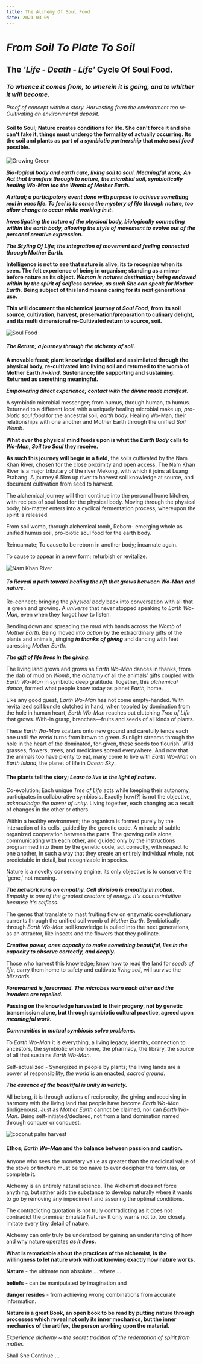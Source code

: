 ```yaml
---
title: The Alchemy Of Soul Food
date: 2021-03-09
---
```


# *From Soil To Plate To Soil*

## The *'Life - Death - Life'* Cycle Of Soul Food.

### *To whence it comes from, to wherein it is going, and to whither it will become.*
*Proof of concept within a story. Harvesting form the environment too re-Cultivating an environmental deposit.*

#### Soil to Soul; Nature creates conditions for life. She can't force it and she can't fake it, things must undergo the formality of actually occurring. Its the soil and plants as part of a *symbiotic partnership* that make *soul food* possible.

![Growing Green](./soilToSoulFoodImages/frogPot.jpg)

***Bio-logical body and earth care, living soil to soul. Meaningful work; An Act that transfers through to nature, the microbial soil, symbiotically healing Wo-Man too the Womb of Mother Earth.***

***A ritual; a participatory event done with purpose to achieve something real in ones life. To feel is to sense the mystery of life through nature, too allow change to occur while working in it.***

***Investigating the nature of the physical body, biologically connecting within the earth body, allowing the style of movement to evolve out of the personal creative expression.***

***The Styling Of Life; the integration of movement and feeling connected through Mother Earth.***

**Intelligence is not to see that nature is alive, its to recognize when its seen. The felt experience of being in organism; standing as a mirror before nature as its object. *Woman is natures destination; being endowed within by the spirit of selfless service, as such She can speak for Mother Earth.* Being subject of this land means caring for its next generations use.**

**This will document the alchemical journey of *Soul Food,* from its soil source, cultivation, harvest, preservation/preparation to culinary delight, and its multi dimensional re-Cultivated return to source, soil.**

![Soul Food](./soilToSoulFoodImages/soulFood01.jpg)

#### *The Return; a journey through the alchemy of soil.*

**A movable feast; plant knowledge distilled and assimilated through the physical body, re-cultivated into living soil and returned to the womb of Mother Earth *in-kind.* Sustenance; life supporting and sustaining. Returned as something meaningful.**

***Empowering direct experience; contact with the divine made manifest.***

A symbiotic microbial messenger; from humus, through human, to humus. Returned to a different local with a uniquely healing microbial make up, *pro-biotic soul food* for the ancestral soil, *earth body.* Healing Wo-Man, their relationships with one another and Mother Earth through the unified *Soil Womb*.

**What ever the physical mind feeds upon is what the *Earth Body* calls to *Wo-Man*, *Soil too Soul* they receive.**

**As such this journey will begin in a field,** the soils cultivated by the Nam Khan River, chosen for the close proximity and open access. The Nam Khan River is a major tributary of the river Mekong, with which it joins at Luang Prabang. A journey 6.5km up river to harvest soil knowledge at source, and document cultivation from seed to harvest.

The alchemical journey will then continue into the personal home kitchen, with recipes of soul food for the physical body. Moving through the physical body, bio-matter enters into a cyclical fermentation process, whereupon the spirit is released. 

From soil womb, through alchemical tomb, Reborn- emerging whole as unified humus soil, pro-biotic soul food for the earth body.

Reincarnate; To cause to be reborn in another body; incarnate again.

To cause to appear in a new form; refurbish or revitalize.

![Nam Khan River](./soilToSoulFoodImages/bambooBridgeNamKhan01.jpg)

#### *To Reveal a path toward healing the rift that grows between Wo-Man and nature.*

Re-connect; bringing the *physical body* back into conversation with all that is green and growing. A *universe* that never stopped speaking to *Earth Wo-Man,* even when they forgot how to listen.

Bending down and spreading the *mud* with hands across the *Womb* of *Mother Earth.* Being moved into *action* by the extraordinary gifts of the plants and animals, singing ***in thanks of giving*** and dancing with feet caressing *Mother Earth.*

***The gift of life lives in the giving.***

The living land grows and grows as *Earth Wo-Man* dances in thanks, from the dab of mud on *Womb*, the *alchemy* of all the animals’ gifts coupled with *Earth Wo-Man* in symbiotic deep gratitude. Together, this *alchemical dance*, formed what people know today as planet *Earth*, home.

Like any good guest, *Earth Wo-Man* has not come empty-handed. With revitalized soil bundle clutched in hand, when toppled by domination from the hole in human heart, *Earth Wo-Man* reaches out clutching *Tree of Life* that grows. With-in grasp, branches—fruits and seeds of all kinds of plants.

These *Earth Wo-Man* scatters onto new ground and carefully tends each one until *the world* turns from brown to green. Sunlight streams through the hole in the heart of the dominated, for-given, these seeds too flourish. Wild grasses, flowers, trees, and medicines spread everywhere. And now that the animals too have plenty to eat, many come to live with *Earth Wo-Man* on *Earth Island*, the planet of life in *Ocean Sky*.

#### The plants tell the story; *Learn to live in the light of nature.*

Co-evolution; Each unique *Tree of Life* acts while keeping their autonomy, participates in collaborative symbiosis. Exactly how(?) is not the objective, *acknowledge the power of unity*. Living together, each changing as a result of changes in the other or others.

Within a healthy environment; the organism is formed purely by the interaction of its cells, guided by the genetic code. A miracle of subtle organized cooperation between the parts. The growing cells alone, communicating with each other, and guided only by the instructions programmed into them by the genetic code, act correctly, with respect to one another, in such a way that they create an entirely individual whole, not predictable in detail, but recognizable in species.

Nature is a novelty conserving engine, its only objective is to conserve the 'gene,' not meaning.

***The network runs on empathy. Cell division is empathy in motion.***
*Empathy is one of the greatest creators of energy. It's counterintuitive because it's selfless.*

The genes that translate to mast fruiting flow on enzymatic coevolutionary currents through the unified soil womb of *Mother Earth*. Symbiotically, through *Earth Wo-Man* soil knowledge is pulled into the next generations, as an attractor, like insects and the flowers that they pollinate.

***Creative power, ones capacity to make something beautiful, lies in the capacity to observe correctly, and deeply.***

Those who harvest this knowledge; know how to read the land for *seeds of life*, carry them home to safety and cultivate *living soil*, will survive the *blizzards.*

***Forewarned is forearmed. The microbes warn each other and the invaders are repelled.***

**Passing on the knowledge harvested to their progeny, not by genetic transmission alone, but through symbiotic cultural practice, agreed upon *meaningful work.***

***Communities in mutual symbiosis solve problems.***

To *Earth Wo-Man* it is everything, a living legacy; identity, connection to ancestors, the symbiotic whole home, the pharmacy, the library, the source of all that sustains *Earth Wo-Man*.

Self-actualized - Synergized in people by plants; the living lands are a power of responsibility, *the world* is an enacted, *sacred ground*.

***The essence of the beautiful is unity in variety.***

All belong, it is through actions of reciprocity, the giving and receiving in harmony with the living land that people have become *Earth Wo-Man* (indigenous). Just as *Mother Earth* cannot be claimed, nor can *Earth Wo-Man*. Being self-initiated/declared, not from a land domination named through conquer or conquest.

![coconut palm harvest](./soilToSoulFoodImages/coconutPalmHarvest.jpg)

#### Ethos; *Earth Wo-Man* and the balance between passion and caution.

Anyone who sees the monetary value as greater than the medicinal value of the stove or tincture must be too naive to ever decipher the formulas, or complete it.

Alchemy is an entirely natural science. The Alchemist does not force anything, but rather aids the substance to develop naturally where it wants to go by removing any impediment and assuring the optimal conditions.

The contradicting quotation is not truly contradicting as it does not contradict the premise; Emulate Nature- It only warns not to, too closely imitate every tiny detail of nature.

Alchemy can only truly be understood by gaining an understanding of how and why nature operates ***as it does.***

**What is remarkable about the practices of the alchemist, is the willingness to let nature work without knowing exactly how nature works.**

**Nature** - the ultimate non absolute ... where ...

**beliefs** - can be manipulated by imagination and

**danger resides** - from achieving wrong combinations from accurate information.

**Nature is a great Book, an open book to be read by putting nature through processes which reveal not only its inner mechanics, but the inner mechanics of the artifex, the person working upon the material.**

*Experience alchemy ~ the secret tradition of the redemption of spirit from matter.*

Shall She Continue ...


